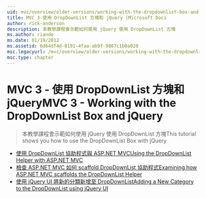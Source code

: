 ```yaml
---
uid: mvc/overview/older-versions/working-with-the-dropdownlist-box-and-jquery/index
title: MVC 3-使用 DropDownList 方塊和 jQuery |Microsoft Docs
author: rick-anderson
description: 本教學課程會示範如何使用 jQuery 使用 DropDownList 方塊
ms.author: riande
ms.date: 01/19/2012
ms.assetid: 6d64df4d-8191-4faa-ab9f-9807c1b0a020
msc.legacyurl: /mvc/overview/older-versions/working-with-the-dropdownlist-box-and-jquery
msc.type: chapter
---
```

<a name="mvc-3---working-with-the-dropdownlist-box-and-jquery"></a><span data-ttu-id="0c063-103">MVC 3 - 使用 DropDownList 方塊和 jQuery</span><span class="sxs-lookup"><span data-stu-id="0c063-103">MVC 3 - Working with the DropDownList Box and jQuery</span></span>
====================
> <span data-ttu-id="0c063-104">本教學課程會示範如何使用 jQuery 使用 DropDownList 方塊</span><span class="sxs-lookup"><span data-stu-id="0c063-104">This tutorial shows you how to use the DropDownList Box with jQuery</span></span>


- [<span data-ttu-id="0c063-105">使用 DropDownList 協助程式與 ASP.NET MVC</span><span class="sxs-lookup"><span data-stu-id="0c063-105">Using the DropDownList Helper with ASP.NET MVC</span></span>](using-the-dropdownlist-helper-with-aspnet-mvc.md)
- [<span data-ttu-id="0c063-106">檢查 ASP.NET MVC 如何 scaffold DropDownList 協助程式</span><span class="sxs-lookup"><span data-stu-id="0c063-106">Examining how ASP.NET MVC scaffolds the DropDownList Helper</span></span>](examining-how-aspnet-mvc-scaffolds-the-dropdownlist-helper.md)
- [<span data-ttu-id="0c063-107">使用 jQuery UI 將新的分類新增至 DropDownList</span><span class="sxs-lookup"><span data-stu-id="0c063-107">Adding a New Category to the DropDownList using jQuery UI</span></span>](adding-a-new-category-to-the-dropdownlist-using-jquery-ui.md)
